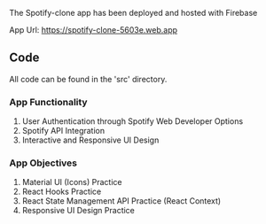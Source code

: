 The Spotify-clone app has been deployed and hosted with Firebase

App Url: https://spotify-clone-5603e.web.app

## Code

All code can be found in the 'src' directory.

### App Functionality

  1. User Authentication through Spotify Web Developer Options
  2. Spotify API Integration
  3. Interactive and Responsive UI Design
  
### App Objectives
  
  1. Material UI (Icons) Practice
  2. React Hooks Practice
  3. React State Management API Practice (React Context)
  4. Responsive UI Design Practice
